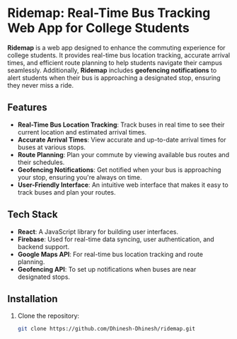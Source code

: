 # Ridemap: Real-Time Bus Tracking Web App for College Students

**Ridemap** is a web app designed to enhance the commuting experience for college students. It provides real-time bus location tracking, accurate arrival times, and efficient route planning to help students navigate their campus seamlessly. Additionally, **Ridemap** includes **geofencing notifications** to alert students when their bus is approaching a designated stop, ensuring they never miss a ride.

## Features

- **Real-Time Bus Location Tracking**: Track buses in real time to see their current location and estimated arrival times.
- **Accurate Arrival Times**: View accurate and up-to-date arrival times for buses at various stops.
- **Route Planning**: Plan your commute by viewing available bus routes and their schedules.
- **Geofencing Notifications**: Get notified when your bus is approaching your stop, ensuring you're always on time.
- **User-Friendly Interface**: An intuitive web interface that makes it easy to track buses and plan your routes.

## Tech Stack

- **React**: A JavaScript library for building user interfaces.
- **Firebase**: Used for real-time data syncing, user authentication, and backend support.
- **Google Maps API**: For real-time bus location tracking and route planning.
- **Geofencing API**: To set up notifications when buses are near designated stops.

## Installation

1. Clone the repository:
   ```bash
   git clone https://github.com/Dhinesh-Dhinesh/ridemap.git
